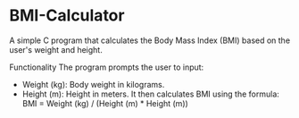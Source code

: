 # BMI-Calculator

A simple C program that calculates the Body Mass Index (BMI) based on the user's weight and height.

Functionality
The program prompts the user to input:

- Weight (kg): Body weight in kilograms.
- Height (m): Height in meters.
  It then calculates BMI using the formula:
  BMI = Weight (kg) / (Height (m) \* Height (m))
